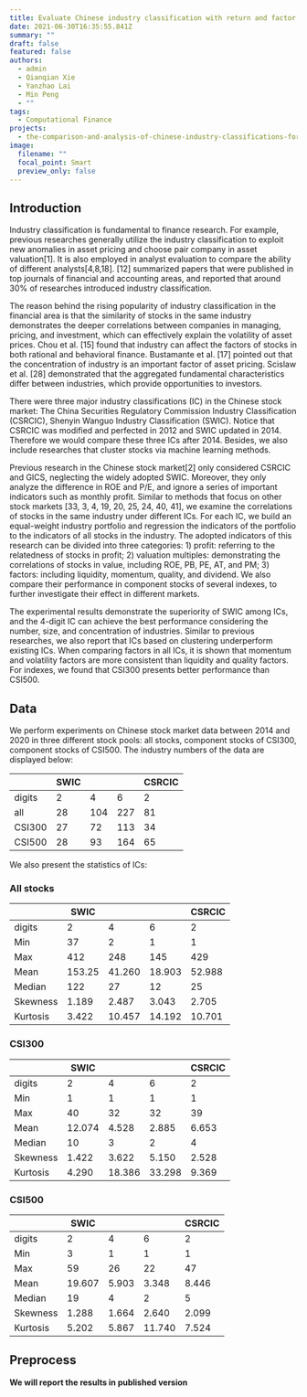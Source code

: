 ```yaml
---
title: Evaluate Chinese industry classification with return and factor comovement
date: 2021-06-30T16:35:55.841Z
summary: ""
draft: false
featured: false
authors:
  - admin
  - Qianqian Xie
  - Yanzhao Lai
  - Min Peng
  - ""
tags:
  - Computational Finance
projects:
  - the-comparison-and-analysis-of-chinese-industry-classifications-for-stocks
image:
  filename: ""
  focal_point: Smart
  preview_only: false
---
```

## Introduction
Industry classification is fundamental to finance research. For example, previous researches generally utilize the industry classification to exploit new anomalies in asset pricing and choose pair company in asset valuation[1]. It is also employed in analyst evaluation to compare the ability of different analysts[4,8,18]. [12] summarized papers that were published in top journals of financial and accounting areas, and reported that around 30% of researches introduced industry classification.

The reason behind the rising popularity of industry classification in the financial area is that the similarity of stocks in the same industry demonstrates the deeper correlations between companies in managing, pricing, and investment, which can effectively explain the volatility of asset prices. Chou et al. [15] found that industry can affect the factors of stocks in both rational and behavioral finance. Bustamante et al. [17] pointed out that the concentration of industry is an important factor of asset pricing. Scislaw et al. [28] demonstrated that the aggregated fundamental characteristics differ between industries, which provide opportunities to investors.

There were three major industry classifications (IC) in the Chinese stock market: The China Securities Regulatory Commission Industry Classification (CSRCIC), Shenyin Wanguo Industry Classification (SWIC). Notice that CSRCIC was modified and perfected in 2012 and SWIC updated in 2014. Therefore we would compare these three ICs after 2014. Besides, we also include researches that cluster stocks via machine learning methods.

Previous research in the Chinese stock market[2] only considered CSRCIC and GICS, neglecting the widely adopted SWIC. Moreover, they only analyze the difference in ROE and P/E, and ignore a series of important indicators such as monthly profit. Similar to methods that focus on other stock markets [33, 3, 4, 19, 20, 25, 24, 40, 41], we examine the correlations of stocks in the same industry under different ICs. For each IC, we build an equal-weight industry portfolio and regression the indicators of the portfolio to the indicators of all stocks in the industry. The adopted indicators of this research can be divided into three categories: 1) profit: referring to the relatedness of stocks in profit; 2) valuation multiples: demonstrating the correlations of stocks in value, including ROE, PB, PE, AT, and PM; 3) factors: including liquidity, momentum, quality, and dividend. We also compare their performance in component stocks of several indexes, to further investigate their effect in different markets.

The experimental results demonstrate the superiority of SWIC among ICs, and the 4-digit IC can achieve the best performance considering the number, size, and concentration of industries. Similar to previous researches, we also report that ICs based on clustering underperform existing ICs. When comparing factors in all ICs, it is shown that momentum and volatility factors are more consistent than liquidity and quality factors. For indexes, we found that CSI300 presents better performance than CSI500.

## Data
We perform experiments on Chinese stock market data between 2014 and 2020 in three different stock pools: all stocks, component stocks of CSI300, component stocks of CSI500. The industry numbers of the data are displayed below:

|        | SWIC |     |     | CSRCIC |
|--------|------|-----|-----|--------|
| digits | 2    | 4   | 6   | 2      |
| all    | 28   | 104 | 227 | 81     |
| CSI300 | 27   | 72  | 113 | 34     |
| CSI500 | 28   | 93  | 164 | 65     |

We also present the statistics of ICs:
### All stocks

|          | SWIC   |        |        | CSRCIC |
|----------|--------|--------|--------|--------|
| digits   | 2      | 4      | 6      | 2      |
| Min      | 37     | 2      | 1      | 1      |
| Max      | 412    | 248    | 145    | 429    |
| Mean     | 153.25 | 41.260 | 18.903 | 52.988 |
| Median   | 122    | 27     | 12     | 25     |
| Skewness | 1.189  | 2.487  | 3.043  | 2.705  |
| Kurtosis | 3.422  | 10.457 | 14.192 | 10.701 |

### CSI300
|          | SWIC   |        |        | CSRCIC |
|----------|--------|--------|--------|--------|
| digits   | 2      | 4      | 6      | 2      |
| Min      | 1      | 1      | 1      | 1      |
| Max      | 40     | 32     | 32     | 39     |
| Mean     | 12.074 | 4.528  | 2.885  | 6.653  |
| Median   | 10     | 3      | 2      | 4      |
| Skewness | 1.422  | 3.622  | 5.150  | 2.528  |
| Kurtosis | 4.290  | 18.386 | 33.298 | 9.369  |

### CSI500
|          | SWIC   |       |        | CSRCIC |
|----------|--------|-------|--------|--------|
| digits   | 2      | 4     | 6      | 2      |
| Min      | 3      | 1     | 1      | 1      |
| Max      | 59     | 26    | 22     | 47     |
| Mean     | 19.607 | 5.903 | 3.348  | 8.446  |
| Median   | 19     | 4     | 2      | 5      |
| Skewness | 1.288  | 1.664 | 2.640  | 2.099  |
| Kurtosis | 5.202  | 5.867 | 11.740 | 7.524  |

## Preprocess
**We will report the results in published version**